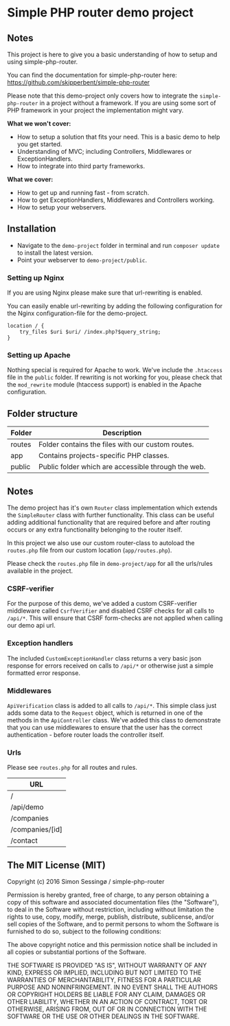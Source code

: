 # Simple PHP router demo project

## Notes

This project is here to give you a basic understanding of how to setup and using simple-php-router.

You can find the documentation for simple-php-router here:
https://github.com/skipperbent/simple-php-router

Please note that this demo-project only covers how to integrate the `simple-php-router` in a project without a framework. If you are using some sort of PHP framework in your project the implementation might vary.

**What we won't cover:**

- How to setup a solution that fits your need. This is a basic demo to help you get started.
- Understanding of MVC; including Controllers, Middlewares or ExceptionHandlers.
- How to integrate into third party frameworks.

**What we cover:**

- How to get up and running fast - from scratch.
- How to get ExceptionHandlers, Middlewares and Controllers working.
- How to setup your webservers.

## Installation

- Navigate to the `demo-project` folder in terminal and run `composer update` to install the latest version.
- Point your webserver to `demo-project/public`.

### Setting up Nginx

If you are using Nginx please make sure that url-rewriting is enabled.

You can easily enable url-rewriting by adding the following configuration for the Nginx configuration-file for the demo-project.

```
location / {
    try_files $uri $uri/ /index.php?$query_string;
}
```

### Setting up Apache

Nothing special is required for Apache to work. We've include the `.htaccess` file in the `public` folder. If rewriting is not working for you, please check that the `mod_rewrite` module (htaccess support) is enabled in the Apache configuration.

## Folder structure

| Folder        | Description |
| ------------- |-------------|
| routes         |Folder contains the files with our custom routes.|
| app            |Contains projects-specific PHP classes.|
| public         |Public folder which are accessible through the web.|

## Notes

The demo project has it's own `Router` class implementation which extends the `SimpleRouter` class with further functionality.
This class can be useful adding additional functionality that are required before and after routing occurs or any extra functionality belonging to the router itself.

In this project we also use our custom router-class to autoload the `routes.php` file from our custom location (`app/routes.php`).

Please check the `routes.php` file in `demo-project/app` for all the urls/rules available in the project.

### CSRF-verifier

For the purpose of this demo, we've added a custom CSRF-verifier middleware called `CsrfVerifier` and disabled CSRF checks for all calls to `/api/*`. This will ensure that CSRF form-checks are not applied when calling our demo api url.

### Exception handlers

The included `CustomExceptionHandler` class returns a very basic json response for errors received on calls to `/api/*` or otherwise just a simple formatted error response.

### Middlewares

`ApiVerification` class is added to all calls to `/api/*`. This simple class just adds some data to the `Request` object, which is returned in one of the methods in the `ApiController` class. We've added this class to demonstrate that you can use middlewares to ensure that the user has the correct authentication - before router loads the controller itself.

### Urls

Please see `routes.php` for all routes and rules.

| URL        |
| ------------- |
| /             |
| /api/demo       |
| /companies       |
| /companies/[id]  |
| /contact         |

## The MIT License (MIT)

Copyright (c) 2016 Simon Sessingø / simple-php-router

Permission is hereby granted, free of charge, to any person obtaining a copy
of this software and associated documentation files (the "Software"), to deal
in the Software without restriction, including without limitation the rights
to use, copy, modify, merge, publish, distribute, sublicense, and/or sell
copies of the Software, and to permit persons to whom the Software is
furnished to do so, subject to the following conditions:

The above copyright notice and this permission notice shall be included in all
copies or substantial portions of the Software.

THE SOFTWARE IS PROVIDED "AS IS", WITHOUT WARRANTY OF ANY KIND, EXPRESS OR
IMPLIED, INCLUDING BUT NOT LIMITED TO THE WARRANTIES OF MERCHANTABILITY,
FITNESS FOR A PARTICULAR PURPOSE AND NONINFRINGEMENT. IN NO EVENT SHALL THE
AUTHORS OR COPYRIGHT HOLDERS BE LIABLE FOR ANY CLAIM, DAMAGES OR OTHER
LIABILITY, WHETHER IN AN ACTION OF CONTRACT, TORT OR OTHERWISE, ARISING FROM,
OUT OF OR IN CONNECTION WITH THE SOFTWARE OR THE USE OR OTHER DEALINGS IN THE
SOFTWARE.

